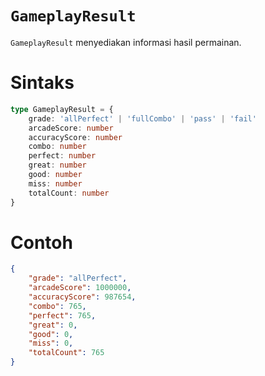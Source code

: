 # `GameplayResult`

`GameplayResult` menyediakan informasi hasil permainan.

# Sintaks

```ts
type GameplayResult = {
    grade: 'allPerfect' | 'fullCombo' | 'pass' | 'fail'
    arcadeScore: number
    accuracyScore: number
    combo: number
    perfect: number
    great: number
    good: number
    miss: number
    totalCount: number
}
```

# Contoh

```json
{
    "grade": "allPerfect",
    "arcadeScore": 1000000,
    "accuracyScore": 987654,
    "combo": 765,
    "perfect": 765,
    "great": 0,
    "good": 0,
    "miss": 0,
    "totalCount": 765
}
```
